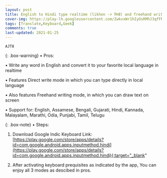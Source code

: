 ```yaml
---
layout: post
title: English to Hindi type realtime (likhen -> लिखें) and freehand writing - Indic Keyboard
cover-img: https://play-lh.googleusercontent.com/ZwkvxWr1hIyOsRMhJ3qfFN8NIcOjbDmDykJqX0u-GZ0MQbR0ZEoEUmsouwLhvKYJ-x8=w2400
tags: [Translate,Keyboard,Geek]
comments: true
last-updated: 2021-01-25
---
```


``AJT8``

{: .box-warning}
• Pros:

• Write any word in English and convert it to your favorite local language in realtime

• Features Direct write mode in which you can type directly in local language

• Also features Freehand writing mode, in which you can draw text on screen

• Support for: English, Assamese, Bengali, Gujarati, Hindi, Kannada, Malayalam, Marathi, Odia, Punjabi, Tamil, Telugu

{: .box-note}
• Steps:

1. Download Google Indic Keyboard
   Link: [https://play.google.com/store/apps/details?id=com.google.android.apps.inputmethod.hindi](https://play.google.com/store/apps/details?id=com.google.android.apps.inputmethod.hindi){:target="_blank"

2. After activating keyboard prequisites as indicated by the app,
   You can enjoy all 3 modes as descibed in pros.
